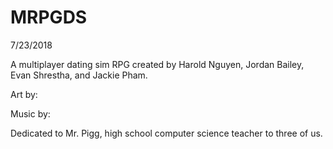 # MRPGDS
7/23/2018

A multiplayer dating sim RPG created by Harold Nguyen, Jordan Bailey, Evan Shrestha, and Jackie Pham.

Art by:

Music by:

Dedicated to Mr. Pigg, high school computer science teacher to three of us.

